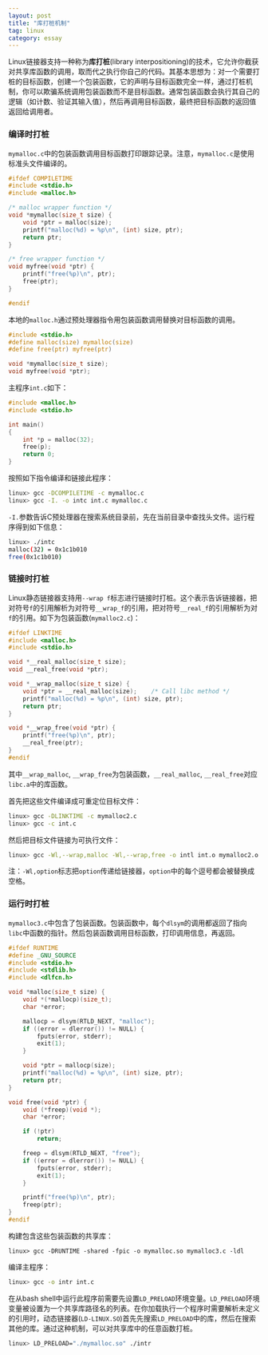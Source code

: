 ```yaml
---
layout: post
title: "库打桩机制"
tag: linux
category: essay
---
```


Linux链接器支持一种称为**库打桩**(library interpositioning)的技术，它允许你截获对共享库函数的调用，取而代之执行你自己的代码。其基本思想为：对一个需要打桩的目标函数，创建一个包装函数，它的声明与目标函数完全一样，通过打桩机制，你可以欺骗系统调用包装函数而不是目标函数。通常包装函数会执行其自己的逻辑（如计数、验证其输入值），然后再调用目标函数，最终把目标函数的返回值返回给调用者。

### 编译时打桩

`mymalloc.c`中的包装函数调用目标函数打印跟踪记录。注意，`mymalloc.c`是使用标准头文件编译的。

```c
#ifdef COMPILETIME
#include <stdio.h>
#include <malloc.h>

/* malloc wrapper function */
void *mymalloc(size_t size) {
    void *ptr = malloc(size);
    printf("malloc(%d) = %p\n", (int) size, ptr);
    return ptr;
}

/* free wrapper function */
void myfree(void *ptr) {
    printf("free(%p)\n", ptr);
    free(ptr);
}

#endif
```

本地的`malloc.h`通过预处理器指令用包装函数调用替换对目标函数的调用。

```c
#include <stdio.h>
#define malloc(size) mymalloc(size)
#define free(ptr) myfree(ptr)

void *mymalloc(size_t size);
void myfree(void *ptr);
```

主程序`int.c`如下：

```c
#include <malloc.h>
#include <stdio.h>

int main() 
{
    int *p = malloc(32);
    free(p);
    return 0;
}
```

按照如下指令编译和链接此程序：

```sh
linux> gcc -DCOMPILETIME -c mymalloc.c
linux> gcc -I. -o intc int.c mymalloc.c
```

`-I.`参数告诉C预处理器在搜索系统目录前，先在当前目录中查找头文件。运行程序得到如下信息：

```sh
linux> ./intc
malloc(32) = 0x1c1b010
free(0x1c1b010)
```

### 链接时打桩

Linux静态链接器支持用`--wrap f`标志进行链接时打桩。这个表示告诉链接器，把对符号`f`的引用解析为对符号`__wrap_f`的引用，把对符号`__real_f`的引用解析为对`f`的引用。如下为包装函数(`mymalloc2.c`)：

```c
#ifdef LINKTIME
#include <malloc.h>
#include <stdio.h>

void *__real_malloc(size_t size);
void __real_free(void *ptr);

void *__wrap_malloc(size_t size) {
    void *ptr = __real_malloc(size);    /* Call libc method */
    printf("malloc(%d) = %p\n", (int) size, ptr);
    return ptr;
}

void *__wrap_free(void *ptr) {
    printf("free(%p)\n", ptr);
    __real_free(ptr);
}
#endif
```

其中`__wrap_malloc`, `__wrap_free`为包装函数，`__real_malloc`, `__real_free`对应`libc.a`中的库函数。

首先把这些文件编译成可重定位目标文件：

```sh
linux> gcc -DLINKTIME -c mymalloc2.c
linux> gcc -c int.c
```

然后把目标文件链接为可执行文件：

```sh
linux> gcc -Wl,--wrap,malloc -Wl,--wrap,free -o intl int.o mymalloc2.o
```

注：`-Wl,option`标志把`option`传递给链接器，`option`中的每个逗号都会被替换成空格。

### 运行时打桩

`mymalloc3.c`中包含了包装函数。包装函数中，每个`dlsym`的调用都返回了指向`libc`中函数的指针。然后包装函数调用目标函数，打印调用信息，再返回。

```c
#ifdef RUNTIME
#define _GNU_SOURCE
#include <stdio.h>
#include <stdlib.h>
#include <dlfcn.h>

void *malloc(size_t size) {
    void *(*mallocp)(size_t);
    char *error;

    mallocp = dlsym(RTLD_NEXT, "malloc");
    if ((error = dlerror()) != NULL) {
        fputs(error, stderr);
        exit(1);
    }

    void *ptr = mallocp(size);
    printf("malloc(%d) = %p\n", (int) size, ptr);
    return ptr;
}

void free(void *ptr) {
    void (*freep)(void *);
    char *error;

    if (!ptr)
        return;

    freep = dlsym(RTLD_NEXT, "free");
    if ((error = dlerror()) != NULL) {
        fputs(error, stderr);
        exit(1);
    }

    printf("free(%p)\n", ptr);
    freep(ptr);
}
#endif
```

构建包含这些包装函数的共享库：

```shell
linux> gcc -DRUNTIME -shared -fpic -o mymalloc.so mymalloc3.c -ldl
```

编译主程序：

```sh
linux> gcc -o intr int.c
```

在从bash shell中运行此程序前需要先设置`LD_PRELOAD`环境变量。`LD_PRELOAD`环境变量被设置为一个共享库路径名的列表。在你加载执行一个程序时需要解析未定义的引用时，动态链接器(`LD-LINUX.SO`)首先先搜索`LD_PRELOAD`中的库，然后在搜索其他的库。通过这种机制，可以对共享库中的任意函数打桩。

```bash
linux> LD_PRELOAD="./mymalloc.so" ./intr
```

